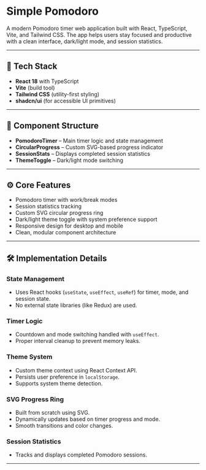 # Simple Pomodoro

A modern Pomodoro timer web application built with React, TypeScript, Vite, and Tailwind CSS. The app helps users stay focused and productive with a clean interface, dark/light mode, and session statistics.

---

## 🚀 Tech Stack

- **React 18** with TypeScript
- **Vite** (build tool)
- **Tailwind CSS** (utility-first styling)
- **shadcn/ui** (for accessible UI primitives)

---

## 🧩 Component Structure

- **PomodoroTimer** – Main timer logic and state management
- **CircularProgress** – Custom SVG-based progress indicator
- **SessionStats** – Displays completed session statistics
- **ThemeToggle** – Dark/light mode switching

---

## ⚙️ Core Features

- Pomodoro timer with work/break modes
- Session statistics tracking
- Custom SVG circular progress ring
- Dark/light theme toggle with system preference support
- Responsive design for desktop and mobile
- Clean, modular component architecture

---

## 🛠️ Implementation Details

### State Management

- Uses React hooks (`useState`, `useEffect`, `useRef`) for timer, mode, and session state.
- No external state libraries (like Redux) are used.

### Timer Logic

- Countdown and mode switching handled with `useEffect`.
- Proper interval cleanup to prevent memory leaks.

### Theme System

- Custom theme context using React Context API.
- Persists user preference in `localStorage`.
- Supports system theme detection.

### SVG Progress Ring

- Built from scratch using SVG.
- Dynamically updates based on timer progress and mode.
- Smooth transitions and color changes.

### Session Statistics

- Tracks and displays completed Pomodoro sessions.

---

